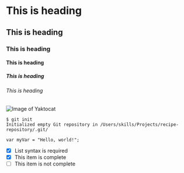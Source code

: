 # This is heading
## This is heading
### This is heading
#### This is heading
##### This is heading
###### This is heading

![Image of Yaktocat](https://octodex.github.com/images/yaktocat.png)

```
$ git init
Initialized empty Git repository in /Users/skills/Projects/recipe-repository/.git/
```
```
var myVar = "Hello, world!";
```
- [x] List syntax is required
- [x] This item is complete
- [ ] This item is not complete
